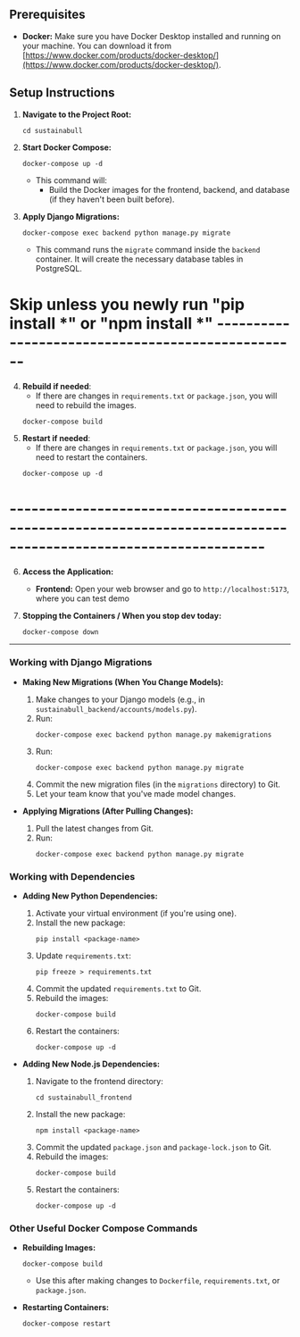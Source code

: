 ## Prerequisites

*   **Docker:** Make sure you have Docker Desktop installed and running on your machine. You can download it from [https://www.docker.com/products/docker-desktop/](https://www.docker.com/products/docker-desktop/).

## Setup Instructions


1.  **Navigate to the Project Root:**

    ```
    cd sustainabull
    ```

2.  **Start Docker Compose:**

    ```
    docker-compose up -d
    ```

    *   This command will:
        *   Build the Docker images for the frontend, backend, and database (if they haven't been built before).

3.  **Apply Django Migrations:**

    ```
    docker-compose exec backend python manage.py migrate
    ```

    *   This command runs the `migrate` command inside the `backend` container. It will create the necessary database tables in PostgreSQL.

# Skip unless you newly run "pip install *" or "npm install *" --------------------------------------------------
4. **Rebuild if needed**:
    * If there are changes in `requirements.txt` or `package.json`, you will need to rebuild the images.
    ```
    docker-compose build
    ```
5. **Restart if needed**:
    * If there are changes in `requirements.txt` or `package.json`, you will need to restart the containers.
    ```
    docker-compose up -d
    ```
# ---------------------------------------------------------------------------------------------------------------

6. **Access the Application:**

    *   **Frontend:** Open your web browser and go to `http://localhost:5173`, where you can test demo
    <!-- *   **Backend:** The backend API will be running on `http://localhost:8000`.  -->

7.  **Stopping the Containers / When you stop dev today:**
    ```
    docker-compose down
    ```


---------------------------------------------------------------------------------------------------------------------------------------
### Working with Django Migrations

*   **Making New Migrations (When You Change Models):**
    1.  Make changes to your Django models (e.g., in `sustainabull_backend/accounts/models.py`).
    2.  Run:
        ```
        docker-compose exec backend python manage.py makemigrations
        ```
    3.  Run:
        ```
        docker-compose exec backend python manage.py migrate
        ```
    4.  Commit the new migration files (in the `migrations` directory) to Git.
    5.  Let your team know that you've made model changes.

*   **Applying Migrations (After Pulling Changes):**
    1.  Pull the latest changes from Git.
    2.  Run:
        ```
        docker-compose exec backend python manage.py migrate
        ```

### Working with Dependencies

*   **Adding New Python Dependencies:**
    1.  Activate your virtual environment (if you're using one).
    2.  Install the new package:
        ```
        pip install <package-name>
        ```
    3.  Update `requirements.txt`:
        ```
        pip freeze > requirements.txt
        ```
    4.  Commit the updated `requirements.txt` to Git.
    5. Rebuild the images:
        ```
        docker-compose build
        ```
    6. Restart the containers:
        ```
        docker-compose up -d
        ```

*   **Adding New Node.js Dependencies:**
    1.  Navigate to the frontend directory:
        ```
        cd sustainabull_frontend
        ```
    2.  Install the new package:
        ```
        npm install <package-name>
        ```
    3.  Commit the updated `package.json` and `package-lock.json` to Git.
    4. Rebuild the images:
        ```
        docker-compose build
        ```
    5. Restart the containers:
        ```
        docker-compose up -d
        ```

### Other Useful Docker Compose Commands

*   **Rebuilding Images:**
    ```
    docker-compose build
    ```
    *   Use this after making changes to `Dockerfile`, `requirements.txt`, or `package.json`.

*   **Restarting Containers:**
    ```
    docker-compose restart
    ```